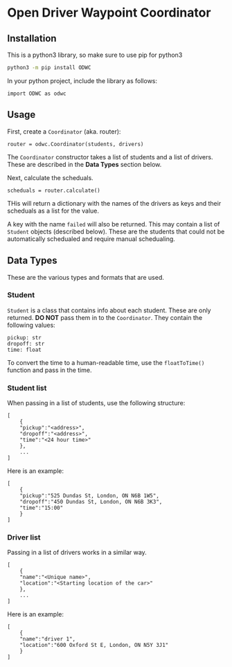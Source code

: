 # Open Driver Waypoint Coordinator

## Installation
This is a python3 library, so make sure to use pip for python3
```sh
python3 -m pip install ODWC
```

In your python project, include the library as follows:
```python3
import ODWC as odwc
```

## Usage
First, create a `Coordinator` (aka. router):
```python3
router = odwc.Coordinator(students, drivers)
```
The `Coordinator` constructor takes a list of students and a list of drivers. These are described in the **Data Types** section below.

Next, calculate the scheduals.
```python3
scheduals = router.calculate()
```
THis will return a dictionary with the names of the drivers as keys and their scheduals as a list for the value.

A key with the name `failed` will also be returned. This may contain a list of `Student` objects (described below). These are the students that could not be automatically schedualed and require manual schedualing.

## Data Types
These are the various types and formats that are used.

### Student
`Student` is a class that contains info about each student. These are only returned. **DO NOT** pass them in to the `Coordinator`. They contain the following values:
```python3
pickup: str
dropoff: str
time: float
```

To convert the time to a human-readable time, use the `floatToTime()` function and pass in the time.

### Student list
When passing in a list of students, use the following structure:
```python3
[
	{
	"pickup":"<address>",
	"dropoff":"<address>",
	"time":"<24 hour time>"
	},
	...
]
```

Here is an example:
```python3
[
	{
	"pickup":"525 Dundas St, London, ON N6B 1W5",
	"dropoff":"450 Dundas St, London, ON N6B 3K3",
	"time":"15:00"
	}
]
```

### Driver list
Passing in a list of drivers works in a similar way.
```python3
[
	{
	"name":"<Unique name>",
	"location":"<Starting location of the car>"
	},
	...
]
```

Here is an example:
```python3
[
	{
	"name":"driver 1",
	"location":"600 Oxford St E, London, ON N5Y 3J1"
	}
]